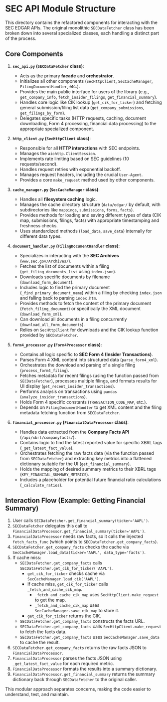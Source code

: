 # SEC API Module Structure

This directory contains the refactored components for interacting with the SEC EDGAR APIs. The original monolithic `SECDataFetcher` class has been broken down into several specialized classes, each handling a distinct part of the process.

## Core Components

1.  **`sec_api.py` (`SECDataFetcher` class)**:
    *   Acts as the primary **facade** and **orchestrator**.
    *   Initializes all other components (`SecHttpClient`, `SecCacheManager`, `FilingDocumentHandler`, etc.).
    *   Provides the main public interface for users of the library (e.g., `get_company_info`, `fetch_insider_filings`, `get_financial_summary`).
    *   Handles core logic like CIK lookup (`get_cik_for_ticker`) and fetching general submission/filing list data (`get_company_submissions`, `get_filings_by_form`).
    *   Delegates specific tasks (HTTP requests, caching, document downloading, Form 4 processing, financial data processing) to the appropriate specialized component.

2.  **`http_client.py` (`SecHttpClient` class)**:
    *   Responsible for all **HTTP interactions** with SEC endpoints.
    *   Manages the `aiohttp.ClientSession`.
    *   Implements rate limiting based on SEC guidelines (10 requests/second).
    *   Handles request retries with exponential backoff.
    *   Manages request headers, including the crucial `User-Agent`.
    *   Provides a core `make_request` method used by other components.

3.  **`cache_manager.py` (`SecCacheManager` class)**:
    *   Handles all **filesystem caching** logic.
    *   Manages the cache directory structure (`data/edgar/` by default, with subdirectories like `mappings`, `submissions`, `forms`, `facts`).
    *   Provides methods for loading and saving different types of data (CIK map, submissions, filings, facts) with appropriate timestamping and freshness checks.
    *   Uses standardized methods (`load_data`, `save_data`) internally for different data types.

4.  **`document_handler.py` (`FilingDocumentHandler` class)**:
    *   Specializes in interacting with the **SEC Archives** (`www.sec.gov/Archives/`).
    *   Fetches the list of documents within a filing (`get_filing_documents_list` using `index.json`).
    *   Downloads specific documents by filename (`download_form_document`).
    *   Includes logic to find the primary document (`_find_primary_document_name`) within a filing by checking `index.json` and falling back to parsing `index.htm`.
    *   Provides methods to fetch the content of the primary document (`fetch_filing_document`) or specifically the XML document (`download_form_xml`).
    *   Can download all documents in a filing concurrently (`download_all_form_documents`).
    *   Relies on `SecHttpClient` for downloads and the CIK lookup function provided by `SECDataFetcher`.

5.  **`form4_processor.py` (`Form4Processor` class)**:
    *   Contains all logic specific to **SEC Form 4 (Insider Transactions)**.
    *   Parses Form 4 XML content into structured data (`parse_form4_xml`).
    *   Orchestrates the download and parsing of a single filing (`process_form4_filing`).
    *   Fetches metadata for recent filings (using the function passed from `SECDataFetcher`), processes multiple filings, and formats results for UI display (`get_recent_insider_transactions`).
    *   Performs analysis on transactions using `pandas` (`analyze_insider_transactions`).
    *   Holds Form 4 specific constants (`TRANSACTION_CODE_MAP`, etc.).
    *   Depends on `FilingDocumentHandler` to get XML content and the filing metadata fetching function from `SECDataFetcher`.

6.  **`financial_processor.py` (`FinancialDataProcessor` class)**:
    *   Handles data extracted from the **Company Facts API** (`/api/xbrl/companyfacts/`).
    *   Contains logic to find the latest reported value for specific XBRL tags (`_get_latest_fact_value`).
    *   Orchestrates fetching the raw facts data (via the function passed from `SECDataFetcher`) and extracting key metrics into a flattened dictionary suitable for the UI (`get_financial_summary`).
    *   Holds the mapping of desired summary metrics to their XBRL tags (`KEY_FINANCIAL_SUMMARY_METRICS`).
    *   Includes a placeholder for potential future financial ratio calculations (`_calculate_ratios`).

## Interaction Flow (Example: Getting Financial Summary)

1.  User calls `SECDataFetcher.get_financial_summary(ticker='AAPL')`.
2.  `SECDataFetcher` delegates this call to `FinancialDataProcessor.get_financial_summary(ticker='AAPL')`.
3.  `FinancialDataProcessor` needs raw facts, so it calls the injected `fetch_facts_func` (which points to `SECDataFetcher.get_company_facts`).
4.  `SECDataFetcher.get_company_facts` checks the cache via `SecCacheManager.load_data(ticker='AAPL', data_type='facts')`.
5.  If cache miss:
    *   `SECDataFetcher.get_company_facts` calls `SECDataFetcher.get_cik_for_ticker('AAPL')`.
        *   `get_cik_for_ticker` checks cache via `SecCacheManager.load_cik('AAPL')`.
        *   If cache miss, `get_cik_for_ticker` calls `_fetch_and_cache_cik_map`.
            *   `_fetch_and_cache_cik_map` uses `SecHttpClient.make_request` to get the map.
            *   `_fetch_and_cache_cik_map` uses `SecCacheManager.save_cik_map` to store it.
        *   `get_cik_for_ticker` returns the CIK.
    *   `SECDataFetcher.get_company_facts` constructs the facts URL.
    *   `SECDataFetcher.get_company_facts` calls `SecHttpClient.make_request` to fetch the facts data.
    *   `SECDataFetcher.get_company_facts` uses `SecCacheManager.save_data` to cache the result.
6.  `SECDataFetcher.get_company_facts` returns the raw facts JSON to `FinancialDataProcessor`.
7.  `FinancialDataProcessor` parses the facts JSON using `_get_latest_fact_value` for each required metric.
8.  `FinancialDataProcessor` formats the results into a summary dictionary.
9.  `FinancialDataProcessor.get_financial_summary` returns the summary dictionary back through `SECDataFetcher` to the original caller.

This modular approach separates concerns, making the code easier to understand, test, and maintain. 